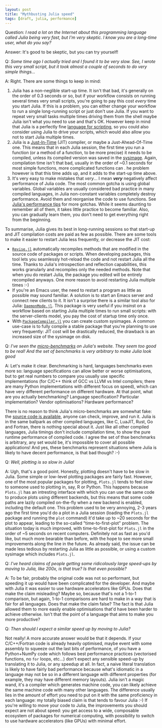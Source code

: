 ```yaml
---
layout: post
title: "Mythbusting Julia speed"
tags: [draft, julia, performance]
---
```


Question: _I read a lot on the Internet about this programming language called Julia being
very fast, but I'm very skeptic.  I know you are a long-time user, what do you say?_

Answer: It's good to be skeptic, but you can try yourself!

Q: _Some time ago I actually tried and I found it to be very slow.  See, I wrote this very
small script, but it took almost a couple of seconds to do very simple things..._

A: Right.  There are some things to keep in mind:

1. Julia has a non-neglible start-up time.  It isn't that bad, it's generally on the order
   of 0.3 seconds or so, but if your workflow consists on running several times very small
   scripts, you're going to pay this cost _every_ time you start Julia.  If this is a
   problem, you can either change your workflow to run a single long-running script or just
   don't use Julia.  If you want to repeat very small tasks multiple times driving them from
   the shell maybe Julia isn't what you need to use and that's OK.  However keep in mind
   that Julia is a perfectly fine [language for
   scripting](https://julialang.org/blog/2012/03/shelling-out-sucks/), so you could also
   consider using Julia to drive your scripts, which would also allow you not to start Julia
   multiple times.
2. Julia is a [Just-In-Time](https://en.wikipedia.org/wiki/Just-in-time_compilation) (JIT)
   compiler, or maybe a Just-Ahead-Of-Time one.  This means that in each Julia session, the
   first time you run a function (or a method of a function, to be more precise) it needs to
   be compiled, unless its compiled version was saved in the
   [sysimage](https://en.wikipedia.org/wiki/System_image).  Again, compilation time isn't
   that bad, usually in the order of ~0.1 seconds for most simple functions, more
   complicated functions can .  he problem however is that this time adds up, and it adds to
   the start-up time above.
3. It's very easy to make mistakes that _very_... I mean _**very**_ negatively affect
   performance of Julia code.  The most common gotcha is using global variables.  Global
   variables are usually considered bad practice in many compiled languages, in Julia
   non-constant variables completely destroy performance.  Avoid them and reorganise the
   code to use functions.  See [Julia's performance
   tips](https://docs.julialang.org/en/v1/manual/performance-tips/) for more gotchas.  While
   it seems daunting to remember all of them, it takes little practice to become familiar.
   Also, you can gradually learn them, you don't need to get everything right from the
   beginning.

To summarise, Julia gives its best in long-running sessions so that start-up and JIT
compilation costs are paid as few as possible.  There are some tools to make it easier to
restart Julia less frequently, or decrease the JIT cost:

* [`Revise.jl`](https://github.com/timholy/Revise.jl) automatically recompiles methods that
  are modified in the source code of packages or scripts.  When developing packages, this
  tool lets you seamlessly hot-reload the code and not restart Julia all the time.  Thanks
  to Julia's introspection and reflection capabilities, this works granularly and recompiles
  only the needed methods.  Note that when you do restart Julia, the package you edited will
  be entirely recompiled anyways.  One more reason to avoid restarting Julia multiple times
  :-)
* If you're an Emacs user, the need to restart a program as little as possible may sound
  familiar.  A solution is to start an Emacs server and connect new clients to it.  It isn't
  a surprise there is a similar tool also for Julia:
  [`DaemonMode.jl`](https://github.com/dmolina/DaemonMode.jl).  This package is very useful
  if you insinst on a workflow based on starting Julia multiple times to run small scripts:
  with the server-clients model, you pay the cost of startup time only once.
* With [`PackageCompiler.jl`](https://github.com/JuliaLang/PackageCompiler.jl) you can
  create custom sysimages.  A common use-case is to fully compile a stable package that
  you're planning to use very frequently: JIT cost will be drastically reduced, the drawback
  is an increased size of the sysimage on disk.

Q: _I've seen the [micro-benchmarks](https://julialang.org/benchmarks/) on Julia's website.
They seem too good to be real!  And the set of benchmarks is very arbitrary to make Julia
look good_

A: Let's make it clear.  Benchmarking is hard, languages benchmarks even more so: language
specifications can allow better or worse optimisations, but to get real numbers to compare
you usually use specific implementations (for C/C++ think of GCC vs LLVM vs Intel compilers;
there are many Python implementations with different focus on speed), which can have very
different performance on different hardware.  At that point, what are you actually
benchmarking?  Language specification?  Particular implementation?  Vendor optimisations?
Hardware performance?

There is no reason to think Julia's micro-benchmarks are somewhat fake: the [source code is
available](https://github.com/JuliaLang/Microbenchmarks), anyone can check, improve, and run
it.  Julia is in the same ballpark as other compiled languages, like C, LuaJIT, Rust, Go and
Fortran, there is nothing special about it.  Just like all other compiled languages, Julia
timings don't include compilation time, to show the pure runtime performance of compiled
code.  I agree the set of thse benchmarks is arbitrary, any set would be, it's impossible to
cover all possible applications!  And yes, these benchmarks represent situations where Julia
is likely to have decent performance, is that bad though? :-)

Q: _Well, plotting is so slow in Julia!_

A: Ugh, that's a good point.  Honestly, plotting doesn't have to be slow in Julia.  Some
simple or low-level plotting packages are fairly fast.  However, one of the most popular
packages for plotting, `Plots.jl` tends to feel slow to someone used to plotting in, say, R
or Python.  This happens because `Plots.jl` has an intresting interface with which you can
use the same code to produce plots using different backends, but this means that some code
paths are lazily compiled on-the-fly when a new backend is enabled, including the default
one.  This problem used to be very annoying, 2-3 years ago the first time you'd do a plot in
a Julia session (loading the `Plots.jl` package and running the `plot` command) it'd take up
to ~20 seconds for the plot to appear, leading to the so-called "time-to-first-plot"
problem.  The situation today is much improved, with time-to-first-plot for `Plots.jl` in
the order of ~5 seconds on recent computers.  Definitely not as fast as you'd like, but much
more bearable than before, with the hope to see more small improvements along the line in
the future.  As already said, the issue can be made less tedious by restarting Julia as
little as possible, or using a custom sysimage which includes `Plots.jl`.

Q: _I've heard claims of people getting some ridicolously large speed-ups by moving to
Julia, like 200x, is that true? Is that even possible?_

A: To be fair, probably the original code was not so performant, but speeding it up would
have been complicated for the developer.  And maybe with Julia it was easier to use hardware
accelerators like GPUs.  Does that make the claim misleading?  Maybe so, because that's not
a 1-to-1 comparison, but again, 1-to-1 comparisons are hard to make in a way that is fair
for all languages.  Does that make the claim false?  The fact is that Julia allowed them to
more easily enable optimisations that'd have been harder to achieve otherwise.  Isn't that
the point of a language that aims to make you more productive?

Q: _Then should I expect a similar speed up by moving to Julia?_

Not really!  A more accurate answer would be that it depends.  If your C/C++/Fortran code is
already heavily optimised, maybe event with some assembly to squeeze out the last bits of
performance, of you have a Python+NumPy code which follows best performance practices
(vectorised functions, no `for` loops, etc...) don't expect any sensible speed-up by
translating it to Julia, or any speedup at all.  In fact, a naive literal translation is
likely to have fairly bad performance because what's idiomatic in a language may not be so
in a different language with different properties (for example, they may have different
memory layouts).  Julia isn't a magic wand, it's a compiler which generates machine code,
you can likely achieve the same machine code with many other languages.  The difference
usually lies in the amount of effort you need to put on it with the same proficiency in each
language: my totally biased claim is that tends to favour Julia :-) If you're willing to
move your code to Julia, the improvements you should expect are not about speed: you get
access to a wide, composable ecosystem of packages for numerical computing, with possibility
to switch to use hardware accelerators (like GPUs) with minimal effort.

<!-- Local Variables: -->
<!-- ispell-local-dictionary: "british" -->
<!-- fill-column: 92 -->
<!-- End: -->
